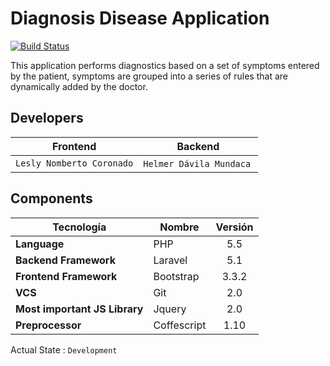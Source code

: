 # Diagnosis Disease Application
[![Build Status](https://travis-ci.org/helmerdavila/disease-diagnostic-laravel.svg)](https://travis-ci.org/helmerdavila/disease-diagnostic-laravel)

This application performs diagnostics based on a set of symptoms entered by the patient, symptoms are grouped into a series of rules that are dynamically added by the doctor.

## Developers
| Frontend | Backend |
| ------- | -------- |
| `Lesly Nomberto Coronado` | `Helmer Dávila Mundaca` |

## Components
| Tecnología | Nombre | Versión |
| ---------- | ------ | :-------: |
| **Language** | PHP | 5.5 |
| **Backend Framework** | Laravel | 5.1 |
| **Frontend Framework** | Bootstrap | 3.3.2 |
| **VCS** | Git | 2.0
| **Most important JS Library** | Jquery | 2.0
| **Preprocessor** | Coffescript | 1.10

Actual State : `Development`
